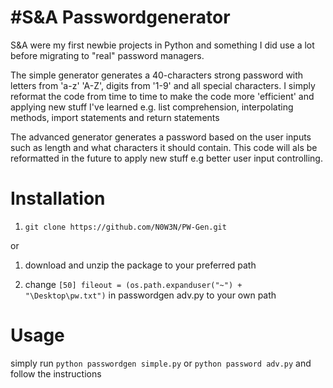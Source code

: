 #S&A Passwordgenerator
==================
S&A were my first newbie projects in Python and something I did use a lot before migrating to "real" password managers.

The simple generator generates a 40-characters strong password with letters from 'a-z' 'A-Z', digits from '1-9' and all
special characters.
I simply reformat the code from time to time to make the code more 'efficient' and applying new stuff I've learned
e.g. list comprehension, interpolating methods, import statements and return statements

The advanced generator generates a password based on the user inputs such as length and what characters it should contain.
This code will als be reformatted in the future to apply new stuff e.g better user input controlling.

# Installation

1) `git clone https://github.com/N0W3N/PW-Gen.git`

or

1) download and unzip the package to your preferred path

2) change `[50] fileout = (os.path.expanduser("~") + "\Desktop\pw.txt")` in passwordgen adv.py to your own path

# Usage

simply run `python passwordgen simple.py` or `python password adv.py` and follow the instructions